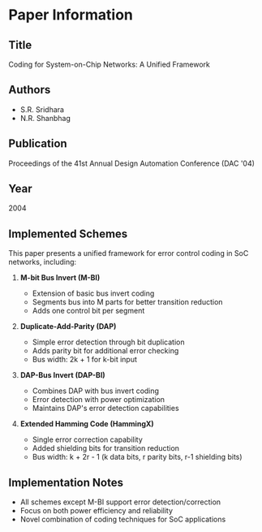 # Paper Information

## Title
Coding for System-on-Chip Networks: A Unified Framework

## Authors
- S.R. Sridhara
- N.R. Shanbhag

## Publication
Proceedings of the 41st Annual Design Automation Conference (DAC '04)

## Year
2004

## Implemented Schemes
This paper presents a unified framework for error control coding in SoC networks, including:

1. **M-bit Bus Invert (M-BI)**
   - Extension of basic bus invert coding
   - Segments bus into M parts for better transition reduction
   - Adds one control bit per segment

2. **Duplicate-Add-Parity (DAP)**
   - Simple error detection through bit duplication
   - Adds parity bit for additional error checking
   - Bus width: 2k + 1 for k-bit input

3. **DAP-Bus Invert (DAP-BI)**
   - Combines DAP with bus invert coding
   - Error detection with power optimization
   - Maintains DAP's error detection capabilities

4. **Extended Hamming Code (HammingX)**
   - Single error correction capability
   - Added shielding bits for transition reduction
   - Bus width: k + 2r - 1 (k data bits, r parity bits, r-1 shielding bits)

## Implementation Notes
- All schemes except M-BI support error detection/correction
- Focus on both power efficiency and reliability
- Novel combination of coding techniques for SoC applications